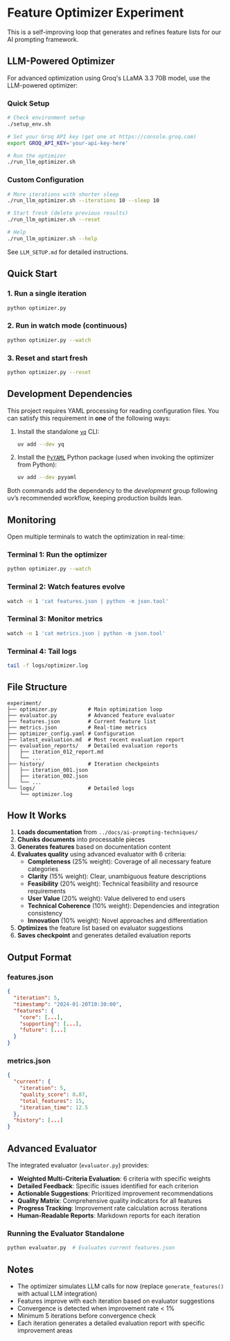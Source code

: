 # Feature Optimizer Experiment

This is a self-improving loop that generates and refines feature lists for our AI prompting framework.

## LLM-Powered Optimizer

For advanced optimization using Groq's LLaMA 3.3 70B model, use the LLM-powered optimizer:

### Quick Setup
```bash
# Check environment setup
./setup_env.sh

# Set your Groq API key (get one at https://console.groq.com)
export GROQ_API_KEY='your-api-key-here'

# Run the optimizer
./run_llm_optimizer.sh
```

### Custom Configuration
```bash
# More iterations with shorter sleep
./run_llm_optimizer.sh --iterations 10 --sleep 10

# Start fresh (delete previous results)
./run_llm_optimizer.sh --reset

# Help
./run_llm_optimizer.sh --help
```

See `LLM_SETUP.md` for detailed instructions.

## Quick Start

### 1. Run a single iteration
```bash
python optimizer.py
```

### 2. Run in watch mode (continuous)
```bash
python optimizer.py --watch
```

### 3. Reset and start fresh
```bash
python optimizer.py --reset
```

## Development Dependencies

This project requires YAML processing for reading configuration files. You can satisfy this requirement in **one** of the following ways:

1. Install the standalone [`yq`](https://github.com/mikefarah/yq) CLI:
   ```bash
   uv add --dev yq
   ```
2. Install the [`PyYAML`](https://pyyaml.org/) Python package (used when invoking the optimizer from Python):
   ```bash
   uv add --dev pyyaml
   ```

Both commands add the dependency to the *development* group following uv’s recommended workflow, keeping production builds lean.

## Monitoring

Open multiple terminals to watch the optimization in real-time:

### Terminal 1: Run the optimizer
```bash
python optimizer.py --watch
```

### Terminal 2: Watch features evolve
```bash
watch -n 1 'cat features.json | python -m json.tool'
```

### Terminal 3: Monitor metrics
```bash
watch -n 1 'cat metrics.json | python -m json.tool'
```

### Terminal 4: Tail logs
```bash
tail -f logs/optimizer.log
```

## File Structure

```
experiment/
├── optimizer.py          # Main optimization loop
├── evaluator.py          # Advanced feature evaluator
├── features.json         # Current feature list
├── metrics.json          # Real-time metrics
├── optimizer_config.yaml # Configuration
├── latest_evaluation.md  # Most recent evaluation report
├── evaluation_reports/   # Detailed evaluation reports
│   ├── iteration_012_report.md
│   └── ...
├── history/              # Iteration checkpoints
│   ├── iteration_001.json
│   ├── iteration_002.json
│   └── ...
└── logs/                 # Detailed logs
    └── optimizer.log
```

## How It Works

1. **Loads documentation** from `../docs/ai-prompting-techniques/`
2. **Chunks documents** into processable pieces
3. **Generates features** based on documentation content
4. **Evaluates quality** using advanced evaluator with 6 criteria:
   - **Completeness** (25% weight): Coverage of all necessary feature categories
   - **Clarity** (15% weight): Clear, unambiguous feature descriptions
   - **Feasibility** (20% weight): Technical feasibility and resource requirements
   - **User Value** (20% weight): Value delivered to end users
   - **Technical Coherence** (10% weight): Dependencies and integration consistency
   - **Innovation** (10% weight): Novel approaches and differentiation
5. **Optimizes** the feature list based on evaluator suggestions
6. **Saves checkpoint** and generates detailed evaluation reports

## Output Format

### features.json
```json
{
  "iteration": 5,
  "timestamp": "2024-01-20T10:30:00",
  "features": {
    "core": [...],
    "supporting": [...],
    "future": [...]
  }
}
```

### metrics.json
```json
{
  "current": {
    "iteration": 5,
    "quality_score": 0.87,
    "total_features": 15,
    "iteration_time": 12.5
  },
  "history": [...]
}
```

## Advanced Evaluator

The integrated evaluator (`evaluator.py`) provides:

- **Weighted Multi-Criteria Evaluation**: 6 criteria with specific weights
- **Detailed Feedback**: Specific issues identified for each criterion
- **Actionable Suggestions**: Prioritized improvement recommendations
- **Quality Matrix**: Comprehensive quality indicators for all features
- **Progress Tracking**: Improvement rate calculation across iterations
- **Human-Readable Reports**: Markdown reports for each iteration

### Running the Evaluator Standalone

```bash
python evaluator.py  # Evaluates current features.json
```

## Notes

- The optimizer simulates LLM calls for now (replace `generate_features()` with actual LLM integration)
- Features improve with each iteration based on evaluator suggestions
- Convergence is detected when improvement rate < 1%
- Minimum 5 iterations before convergence check
- Each iteration generates a detailed evaluation report with specific improvement areas